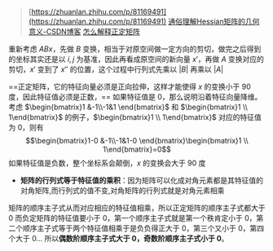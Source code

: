 >[https://zhuanlan.zhihu.com/p/81169491](https://zhuanlan.zhihu.com/p/81169491)
>[通俗理解Hessian矩阵的几何意义-CSDN博客](https://blog.csdn.net/appleyuchi/article/details/120586572)
> [怎么解释正定矩阵](https://www.zhihu.com/question/304499772)

重新考虑 $ABx$，先做 $B$ 变换，相当于对原空间做一定方向的剪切，做完之后得到的坐标其实还是以 $i,j$ 为基准，因此再看成原空间的新向量 $x'$，再做 $A$ 变换对应的剪切，$x'$ 变到了 $x''$ 的位置，这个过程中行列式先乘以 $|B|$ 再乘以 $|A|$

==正定矩阵，它的特征向量必须是正向拉伸，这样才能使得 $x$ 的变换小于 90 度，因此特征值必须是正数，==
如果特征值是 0，那么说明沿着特征向量降维。考虑 $\begin{bmatrix}1 &-1\\-1&1 \end{bmatrix}$ 和 $\begin{bmatrix}1 \\ 1\end{bmatrix}$ 的例子，$\begin{bmatrix}1 \\ 1\end{bmatrix}$ 对应的特征值为 0，则有
$$\begin{bmatrix}1-0 &-1\\-1&1-0 \end{bmatrix}\begin{bmatrix}1 \\ 1\end{bmatrix}=0$$
如果特征值是负数，整个坐标系会颠倒，$x$ 的变换会大于 90 度

- **矩阵的行列式等于特征值的乘积**：因为矩阵可以化成对角元素都是其特征值的对角矩阵,而行列式的值不变,对角矩阵的行列式就是对角元素相乘

矩阵的顺序主子式从而对应相应的特征值相乘，所以正定矩阵的顺序主子式都大于 0
而负定矩阵的特征值要小于 0，第一个顺序主子式就是第一个秩肯定小于 0，第二个顺序主子式等于两个特征值相乘于是负负得正大于 0，第三个又小于 0，第四个大于 0... 所以**偶数阶顺序主子式大于 0，奇数阶顺序主子式小于 0**。